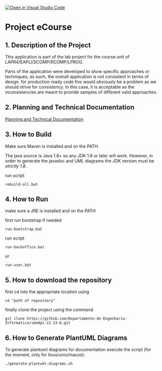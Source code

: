 [![Open in Visual Studio Code](https://classroom.github.com/assets/open-in-vscode-c66648af7eb3fe8bc4f294546bfd86ef473780cde1dea487d3c4ff354943c9ae.svg)](https://classroom.github.com/online_ide?assignment_repo_id=10534042&assignment_repo_type=AssignmentRepo)
# Project eCourse


## 1. Description of the Project

This application is part of the lab project for the course unit of LAPR4/EAPLI/SCOMP/RCOMP/LPROG. 

Parts of the application were developed to show specific approaches or techniques; 
as such, the overall application is not consistent in terms of design. 
for production ready code this would obviously be a problem as we should strive for consistency. 
In this case, it is acceptable as the inconsistencies are meant to provide samples of different valid approaches.

## 2. Planning and Technical Documentation

[Planning and Technical Documentation](docs/readme.md)

## 3. How to Build

Make sure Maven is installed and on the PATH.

The java source is Java 1.8+ so any JDK 1.8 or later will work. However, in order to generate the javadoc and UML diagrams the JDK version must be *strictly 1.8*.

run script

    rebuild-all.bat


## 4. How to Run

make sure a JRE is installed and on the PATH

first run bootstrap if needed

    run-bootstrap.bat

run script

    run-backoffice.bat

or

    run-user.bat

## 5. How to download the repository

first cd into the appropriate location using

    cd "path of repository"

finally clone the project using the command
    
    git clone https://github.com/Departamento-de-Engenharia-Informatica/sem4pi-22-23-6.git


## 6. How to Generate PlantUML Diagrams

To generate plantuml diagrams for documentation execute the script (for the moment, only for linux/unix/macos):

    ./generate-plantuml-diagrams.sh


